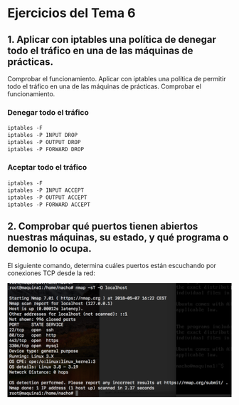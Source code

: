 # Ejercicios del Tema 6

## 1. Aplicar con iptables una política de denegar todo el tráfico en una de las máquinas de prácticas.
Comprobar el funcionamiento. Aplicar con iptables una política de permitir todo el tráfico en una de las máquinas de prácticas.
Comprobar el funcionamiento.

### Denegar todo el tráfico

```
iptables -F
iptables -P INPUT DROP
iptables -P OUTPUT DROP
iptables -P FORWARD DROP
```

### Aceptar todo el tráfico

```
iptables -F
iptables -P INPUT ACCEPT
iptables -P OUTPUT ACCEPT
iptables -P FORWARD ACCEPT
```

## 2. Comprobar qué puertos tienen abiertos nuestras máquinas, su estado, y qué programa o demonio lo ocupa.

El siguiente comando, determina cuáles puertos están escuchando por conexiones TCP desde la red:

![imagen](https://github.com/nachoirurita/SWAP/blob/master/Teoria/Ejercicios/imagenes/tema6.png)